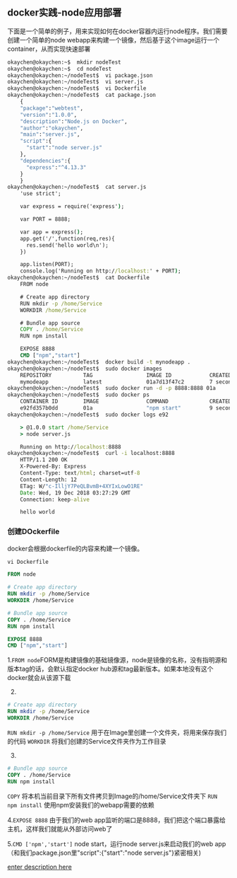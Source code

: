 ## docker实践-node应用部署

下面是一个简单的例子，用来实现如何在docker容器内运行node程序。我们需要创建一个简单的node webapp来构建一个镜像，然后基于这个image运行一个container，从而实现快速部署 
```cmd
okaychen@okaychen:~$  mkdir nodeTest
okaychen@okaychen:~$  cd nodeTest
okaychen@okaychen:~/nodeTest$  vi package.json
okaychen@okaychen:~/nodeTest$  vi server.js
okaychen@okaychen:~/nodeTest$  vi Dockerfile
okaychen@okaychen:~/nodeTest$  cat package.json
	{
	"package":"webtest",
	"version":"1.0.0",
	"description":"Node.js on Docker",
	"author":"okaychen",
	"main":"server.js",
	"script":{
	  "start":"node server.js"      
	},
	"dependencies":{
	  "express":"^4.13.3"
	}
	} 
okaychen@okaychen:~/nodeTest$  cat server.js
	'use strict';

	var express = require('express');

	var PORT = 8888;

	var app = express();
	app.get('/',function(req,res){
	  res.send('hello world\n');
	})

	app.listen(PORT);
	console.log('Running on http://localhost:' + PORT);
okaychen@okaychen:~/nodeTest$  cat Dockerfile
	FROM node

	# Create app directory
	RUN mkdir -p /home/Service
	WORKDIR /home/Service

	# Bundle app source
	COPY . /home/Service
	RUN npm install 

	EXPOSE 8888
	CMD ["npm","start"]
okaychen@okaychen:~/nodeTest$  docker build -t mynodeapp .
okaychen@okaychen:~/nodeTest$  sudo docker images
	REPOSITORY          TAG                 IMAGE ID            CREATED             SIZE
	mymodeapp           latest              01a7d13f47c2        7 seconds ago       897MB
okaychen@okaychen:~/nodeTest$  sudo docker run -d -p 8888:8888 01a
okaychen@okaychen:~/nodeTest$  sudo docker ps
	CONTAINER ID        IMAGE               COMMAND             CREATED             STATUS              PORTS                    NAMES
	e92fd357b0dd        01a                 "npm start"         9 seconds ago       Up 9 seconds        0.0.0.0:8888->8888/tcp   gallant_ardinghelli
okaychen@okaychen:~/nodeTest$  sudo docker logs e92

	> @1.0.0 start /home/Service
	> node server.js

	Running on http://localhost:8888
okaychen@okaychen:~/nodeTest$  curl -i localhost:8888
	HTTP/1.1 200 OK
	X-Powered-By: Express
	Content-Type: text/html; charset=utf-8
	Content-Length: 12
	ETag: W/"c-IlljY7PeQLBvmB+4XYIxLowO1RE"
	Date: Wed, 19 Dec 2018 03:27:29 GMT
	Connection: keep-alive

	hello world
```
### 创建DOckerfile
docker会根据dockerfile的内容来构建一个镜像。
```cmd
vi Dockerfile
```

```dockerfile
FROM node

# Create app directory
RUN mkdir -p /home/Service
WORKDIR /home/Service

# Bundle app source
COPY . /home/Service
RUN npm install 

EXPOSE 8888
CMD ["npm","start"]
```
1.`FROM node`FORM是构建镜像的基础镜像源，node是镜像的名称，没有指明源和版本tag的话，会默认指定docker hub源和tag最新版本。如果本地没有这个docker就会从该源下载

2.
```dockerfile
# Create app directory
RUN mkdir -p /home/Service
WORKDIR /home/Service
```
`RUN mkdir -p /home/Service` 用于在Image里创建一个文件夹，将用来保存我们的代码
`WORKDIR` 将我们创建的Service文件夹作为工作目录

3.
```dockerfile
# Bundle app source
COPY . /home/Service
RUN npm install
```
`COPY` 将本机当前目录下所有文件拷贝到Image的/home/Service文件夹下
`RUN npm install` 使用npm安装我们的webapp需要的依赖

4.`EXPOSE 8888` 由于我们的web app监听的端口是8888，我们把这个端口暴露给主机，这样我们就能从外部访问web了

5.`CMD ['npm','start']` node start，运行node server.js来启动我们的web app（和我们package.json里"script":{"start":"node server.js"}紧密相关)




[enter description here](./videos/test-2018-12-19_17.23.50.mp4)

